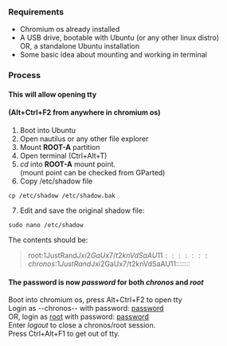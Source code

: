 ### Requirements
- Chromium os already installed
- A USB drive, bootable with Ubuntu (or any other linux distro)  
  OR, a standalone Ubuntu installation
- Some basic idea about mounting and working in terminal

### Process
#### This will allow opening tty
#### (Alt+Ctrl+F2 from anywhere in chromium os)
1. Boot into Ubuntu
2. Open nautilus or any other file explorer
3. Mount <b>ROOT-A</b> partition
4. Open terminal (Ctrl+Alt+T)
5. <i>cd</i> into <b>ROOT-A</b> mount point.  
  (mount point can be checked from GParted)
6. Copy /etc/shadow file
```
cp /etc/shadow /etc/shadow.bak
```
7. Edit and save the original shadow file:
```
sudo nano /etc/shadow
```
  The contents should be:
  > root:$1$JustRand$Jxi2GaUx7/t2knVdSaAU11:::::::  
  > chronos:$1$JustRand$Jxi2GaUx7/t2knVdSaAU11:::::::  
#### The password is now <b><i>password</b></i> for both <i>chronos</i> and <i>root</i>
Boot into chromium os, press Alt+Ctrl+F2 to open tty  
Login as --chronos-- with password: <u>password</u>  
OR, login as <u>root</u> with password: <u>password</u>  
Enter <i>logout</i> to close a chronos/root session.  
Press Ctrl+Alt+F1 to get out of tty.  
